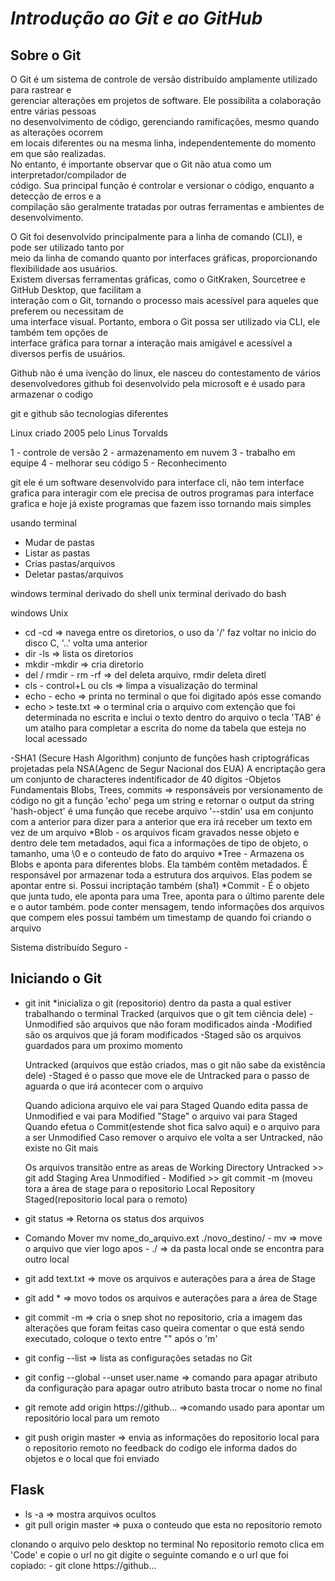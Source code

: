 # ***Introdução ao Git e ao GitHub***

## Sobre o Git

O Git é um sistema de controle de versão distribuído amplamente utilizado para rastrear e  
gerenciar alterações em projetos de software. Ele possibilita a colaboração entre várias pessoas  
no desenvolvimento de código, gerenciando ramificações, mesmo quando as alterações ocorrem  
em locais diferentes ou na mesma linha, independentemente do momento em que são realizadas.  
No entanto, é importante observar que o Git não atua como um interpretador/compilador de  
código. Sua principal função é controlar e versionar o código, enquanto a detecção de erros e a  
compilação são geralmente tratadas por outras ferramentas e ambientes de desenvolvimento.

O Git foi desenvolvido principalmente para a linha de comando (CLI), e pode ser utilizado tanto por  
meio da linha de comando quanto por interfaces gráficas, proporcionando flexibilidade aos usuários.  
Existem diversas ferramentas gráficas, como o GitKraken, Sourcetree e GitHub Desktop, que facilitam a  
interação com o Git, tornando o processo mais acessível para aqueles que preferem ou necessitam de  
uma interface visual. Portanto, embora o Git possa ser utilizado via CLI, ele também tem opções de  
interface gráfica para tornar a interação mais amigável e acessível a diversos perfis de usuários.



Github não é uma ivenção do linux, ele nasceu do contestamento de vários desenvolvedores
github foi desenvolvido pela microsoft e é usado para armazenar o codigo

git e github são tecnologias diferentes

Linux criado 2005 pelo Linus Torvalds

1 - controle de versão
2 - armazenamento em nuvem
3 - trabalho em equipe
4 - melhorar seu código
5 - Reconhecimento


git ele é um software desenvolvido para interface cli, não tem interface grafica
para interagir com ele precisa de outros programas para interface grafica e hoje
já existe programas que fazem isso tornando mais simples

usando terminal
 - Mudar de pastas
 - Listar as pastas
 - Crias pastas/arquivos
 - Deletar pastas/arquivos

windows terminal derivado do shell
unix terminal derivado do bash

windows		Unix
 - cd		-cd			=> navega entre os diretorios, o uso da '/' faz voltar no inicio do disco C, '..' volta uma anterior
 - dir		-ls			=> lista os diretorios
 - mkdir	-mkdir			=> cria diretorio
 - del / rmdir	- rm -rf		=> del deleta arquivo, rmdir deleta diretl
 - cls		- control+L ou cls	=> limpa a visualização do terminal
 - echo		- echo			=> printa no terminal o que foi digitado após esse comando
 - echo > teste.txt			=> o terminal cria o arquivo com extenção que foi determinada no escrita e inclui o texto dentro do arquivo
o tecla 'TAB' é um atalho para completar a escrita do nome da tabela
que esteja no local acessado

-SHA1 (Secure Hash Algorithm)
  conjunto de funções hash criptográficas projetadas pela NSA(Agenc de Segur Nacional dos EUA)
  A encriptação gera um conjunto de characteres indentificador de 40 dígitos
-Objetos Fundamentais
  Blobs, Trees, commits => responsáveis por versionamento de código no git
 a função 'echo' pega um string e retornar o output da string
	  'hash-object' é uma função que recebe arquivo
	  '--stdin' usa em conjunto com a anterior para dizer para a anterior que era irá receber um texto em vez de um arquivo
 *Blob - os arquivos ficam gravados nesse objeto e dentro dele tem metadados, aqui fica a informações de tipo de objeto, o tamanho, uma \0 e o conteudo de fato do arquivo
 *Tree - Armazena os Blobs e aponta para diferentes blobs. Ela também contêm metadados. É responsável por armazenar toda a estrutura dos arquivos.
	Elas podem se apontar entre si. Possui incriptação também (sha1)
 *Commit - É o objeto que junta tudo, ele aponta para uma Tree, aponta para o último parente dele e o autor também.
	pode conter mensagem, tendo informações dos arquivos que compem eles
	possui também um timestamp de quando foi criando o arquivo

Sistema distribuído Seguro - 

## Iniciando o Git
 - git init		*inicializa o git (repositorio) dentro da pasta a qual estiver trabalhando o terminal
	Tracked (arquivos que o git tem ciência dele)
	  -Unmodified são arquivos que não foram modificados ainda
	  -Modified são os arquivos que já foram modificados
	  -Staged são os arquivos guardados para um proximo momento

	Untracked (arquivos que estão criados, mas o git não sabe da existência dele)
	  -Staged é o passo que move ele de Untracked para o passo de aguarda o que irá acontecer com o arquivo

	Quando adiciona arquivo ele vai para Staged
	Quando edita passa de Unmodified e vai para Modified
	"Stage" o arquivo vai para Staged
	Quando efetua o Commit(estende shot fica salvo aqui) e o arquivo para a ser Unmodified
	Caso remover o arquivo ele volta a ser Untracked, não existe no Git mais

   Os arquivos transitão entre as areas de 
	Working Directory	Untracked
		>> git add
	Staging Area		Unmodified - Modified
		>> git commit -m (moveu tora a área de stage para o repositorio
	Local Repository	Staged(repositorio local para o remoto)

 - git status		=> Retorna os status dos arquivos
 - Comando Mover
	mv nome_do_arquivo.ext ./novo_destino/
		- mv  => move o arquivo que vier logo apos
		- ./  => da pasta local onde se encontra para outro local
 - git add text.txt	=> move os arquivos e auterações para a área de Stage
 - git add *		=> movo todos os arquivos e auterações para a área de Stage
 - git commit -m	=> cria o snep shot no repositorio, cria a imagem das alterações que foram feitas
	caso queira comentar o que está sendo executado, coloque o texto entre "" após o 'm'

 - git config --list	=> lista as configurações setadas no Git
 - git config --global --unset user.name => comando para apagar atributo da configuração
						para apagar outro atributo basta trocar o nome no final

 - git remote add origin https://github...	=>comando usado para apontar um repositório local para um remoto

 - git push origin master	=> envia as informações do repositorio local para o repositorio remoto
				no feedback do codigo ele informa dados do objetos e o local que foi enviado

## Flask
 - ls -a => mostra arquivos ocultos
 - git pull origin master	=> puxa o conteudo que esta no repositorio remoto

clonando o arquivo pelo desktop no terminal
  No repositorio remoto clica em 'Code' e copie o url
  no git digite o seguinte comando e o url que foi copiado:
    - git clone https://github...
